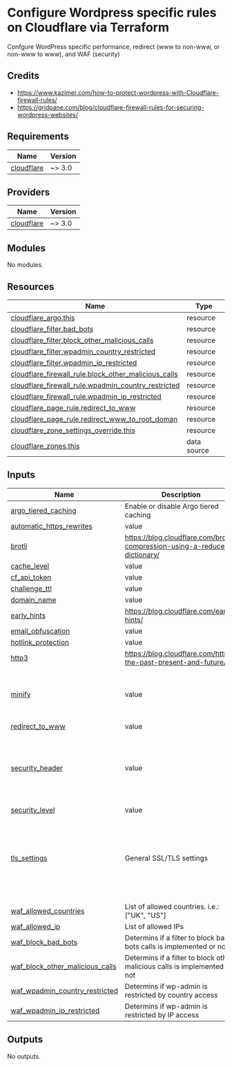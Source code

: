 # Configure Wordpress specific rules on Cloudflare via Terraform


Confgure WordPress specific performance, redirect (www to non-www, or non-www to www), and WAF (security)

## Credits

* https://www.kazimer.com/how-to-protect-wordpress-with-Cloudflare-firewall-rules/
* https://gridpane.com/blog/cloudflare-firewall-rules-for-securing-wordpress-websites/

<!-- BEGIN_TF_DOCS -->
## Requirements

| Name | Version |
|------|---------|
| <a name="requirement_cloudflare"></a> [cloudflare](#requirement\_cloudflare) | ~> 3.0 |

## Providers

| Name | Version |
|------|---------|
| <a name="provider_cloudflare"></a> [cloudflare](#provider\_cloudflare) | ~> 3.0 |

## Modules

No modules.

## Resources

| Name | Type |
|------|------|
| [cloudflare_argo.this](https://registry.terraform.io/providers/cloudflare/cloudflare/latest/docs/resources/argo) | resource |
| [cloudflare_filter.bad_bots](https://registry.terraform.io/providers/cloudflare/cloudflare/latest/docs/resources/filter) | resource |
| [cloudflare_filter.block_other_malicious_calls](https://registry.terraform.io/providers/cloudflare/cloudflare/latest/docs/resources/filter) | resource |
| [cloudflare_filter.wpadmin_country_restricted](https://registry.terraform.io/providers/cloudflare/cloudflare/latest/docs/resources/filter) | resource |
| [cloudflare_filter.wpadmin_ip_restricted](https://registry.terraform.io/providers/cloudflare/cloudflare/latest/docs/resources/filter) | resource |
| [cloudflare_firewall_rule.block_other_malicious_calls](https://registry.terraform.io/providers/cloudflare/cloudflare/latest/docs/resources/firewall_rule) | resource |
| [cloudflare_firewall_rule.wpadmin_country_restricted](https://registry.terraform.io/providers/cloudflare/cloudflare/latest/docs/resources/firewall_rule) | resource |
| [cloudflare_firewall_rule.wpadmin_ip_restricted](https://registry.terraform.io/providers/cloudflare/cloudflare/latest/docs/resources/firewall_rule) | resource |
| [cloudflare_page_rule.redirect_to_www](https://registry.terraform.io/providers/cloudflare/cloudflare/latest/docs/resources/page_rule) | resource |
| [cloudflare_page_rule.redirect_www_to_root_doman](https://registry.terraform.io/providers/cloudflare/cloudflare/latest/docs/resources/page_rule) | resource |
| [cloudflare_zone_settings_override.this](https://registry.terraform.io/providers/cloudflare/cloudflare/latest/docs/resources/zone_settings_override) | resource |
| [cloudflare_zones.this](https://registry.terraform.io/providers/cloudflare/cloudflare/latest/docs/data-sources/zones) | data source |

## Inputs

| Name | Description | Type | Default | Required |
|------|-------------|------|---------|:--------:|
| <a name="input_argo_tiered_caching"></a> [argo\_tiered\_caching](#input\_argo\_tiered\_caching) | Enable or disable Argo tiered caching | `bool` | `false` | no |
| <a name="input_automatic_https_rewrites"></a> [automatic\_https\_rewrites](#input\_automatic\_https\_rewrites) | value | `string` | `"on"` | no |
| <a name="input_brotli"></a> [brotli](#input\_brotli) | https://blog.cloudflare.com/brotli-compression-using-a-reduced-dictionary/ | `string` | `"on"` | no |
| <a name="input_cache_level"></a> [cache\_level](#input\_cache\_level) | value | `string` | `"aggressive"` | no |
| <a name="input_cf_api_token"></a> [cf\_api\_token](#input\_cf\_api\_token) | value | `string` | n/a | yes |
| <a name="input_challenge_ttl"></a> [challenge\_ttl](#input\_challenge\_ttl) | value | `string` | `1800` | no |
| <a name="input_domain_name"></a> [domain\_name](#input\_domain\_name) | value | `string` | n/a | yes |
| <a name="input_early_hints"></a> [early\_hints](#input\_early\_hints) | https://blog.cloudflare.com/early-hints/ | `string` | `"on"` | no |
| <a name="input_email_obfuscation"></a> [email\_obfuscation](#input\_email\_obfuscation) | value | `string` | `"on"` | no |
| <a name="input_hotlink_protection"></a> [hotlink\_protection](#input\_hotlink\_protection) | value | `string` | `"on"` | no |
| <a name="input_http3"></a> [http3](#input\_http3) | https://blog.cloudflare.com/http3-the-past-present-and-future/ | `string` | `"on"` | no |
| <a name="input_minify"></a> [minify](#input\_minify) | value | <pre>object({<br>    css  = string<br>    js   = string<br>    html = string<br>  })</pre> | <pre>{<br>  "css": "on",<br>  "html": "on",<br>  "js": "off"<br>}</pre> | no |
| <a name="input_redirect_to_www"></a> [redirect\_to\_www](#input\_redirect\_to\_www) | value | `bool` | `false` | no |
| <a name="input_security_header"></a> [security\_header](#input\_security\_header) | value | <pre>object({<br>    enabled            = bool<br>    preload            = bool<br>    include_subdomains = bool<br>    nosniff            = bool<br>    max_age            = number<br>  })</pre> | <pre>{<br>  "enabled": true,<br>  "include_subdomains": true,<br>  "max_age": 2630000,<br>  "nosniff": true,<br>  "preload": true<br>}</pre> | no |
| <a name="input_security_level"></a> [security\_level](#input\_security\_level) | value | `string` | `"medium"` | no |
| <a name="input_tls_settings"></a> [tls\_settings](#input\_tls\_settings) | General SSL/TLS settings | <pre>object({<br>    ssl                      = string<br>    tls_1_3                  = string<br>    min_tls_version          = string<br>    automatic_https_rewrites = string<br>    opportunistic_encryption = string<br>    always_use_https         = string<br>  })</pre> | <pre>{<br>  "always_use_https": "on",<br>  "automatic_https_rewrites": "on",<br>  "min_tls_version": "1.2",<br>  "opportunistic_encryption": "on",<br>  "ssl": "strict",<br>  "tls_1_3": "on"<br>}</pre> | no |
| <a name="input_waf_allowed_countries"></a> [waf\_allowed\_countries](#input\_waf\_allowed\_countries) | List of allowed countries. i.e.: ["UK", "US"] | `list(any)` | `[]` | no |
| <a name="input_waf_allowed_ip"></a> [waf\_allowed\_ip](#input\_waf\_allowed\_ip) | List of allowed IPs | `string` | `""` | no |
| <a name="input_waf_block_bad_bots"></a> [waf\_block\_bad\_bots](#input\_waf\_block\_bad\_bots) | Determins if a filter to block bad bots calls is implemented or not | `bool` | `false` | no |
| <a name="input_waf_block_other_malicious_calls"></a> [waf\_block\_other\_malicious\_calls](#input\_waf\_block\_other\_malicious\_calls) | Determins if a filter to block other malicious calls is implemented or not | `bool` | `false` | no |
| <a name="input_waf_wpadmin_country_restricted"></a> [waf\_wpadmin\_country\_restricted](#input\_waf\_wpadmin\_country\_restricted) | Determins if wp-admin is restricted by country access | `bool` | `false` | no |
| <a name="input_waf_wpadmin_ip_restricted"></a> [waf\_wpadmin\_ip\_restricted](#input\_waf\_wpadmin\_ip\_restricted) | Determins if wp-admin is restricted by IP access | `bool` | `false` | no |

## Outputs

No outputs.
<!-- END_TF_DOCS -->